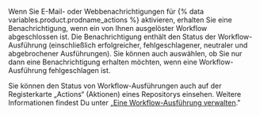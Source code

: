 Wenn Sie E-Mail- oder Webbenachrichtigungen für {% data variables.product.prodname_actions %} aktivieren, erhalten Sie eine Benachrichtigung, wenn ein von Ihnen ausgelöster Workflow abgeschlossen ist. Die Benachrichtigung enthält den Status der Workflow-Ausführung (einschließlich erfolgreicher, fehlgeschlagener, neutraler und abgebrochener Ausführungen). Sie können auch auswählen, ob Sie nur dann eine Benachrichtigung erhalten möchten, wenn eine Workflow-Ausführung fehlgeschlagen ist.

Sie können den Status von Workflow-Ausführungen auch auf der Registerkarte „Actions“ (Aktionen) eines Repositorys einsehen. Weitere Informationen findest Du unter „[Eine Workflow-Ausführung verwalten](/actions/automating-your-workflow-with-github-actions/managing-a-workflow-run)."
